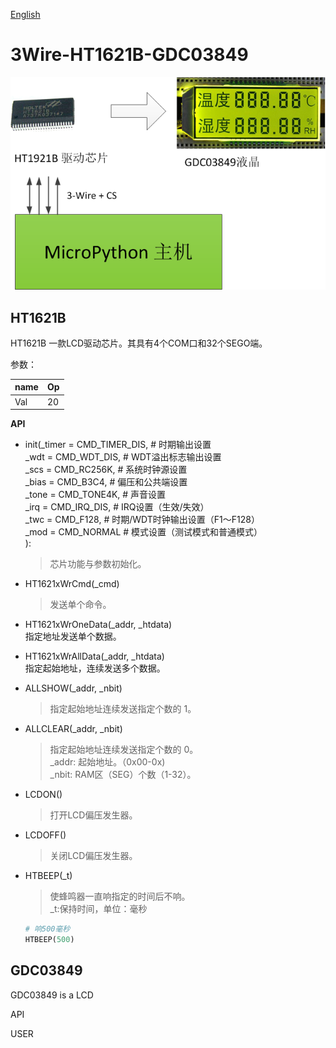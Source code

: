 [English](./README.md)

3Wire-HT1621B-GDC03849
====
![Frame diagram](./images/ht1621b_gdc.png)



HT1621B
----
HT1621B 一款LCD驱动芯片。其具有4个COM口和32个SEGO端。

参数：

name | Op
---- | ----
Val  | 20



**API**

* init(_timer = CMD_TIMER_DIS,      # 时期输出设置</BR>
         _wdt   = CMD_WDT_DIS,        # WDT溢出标志输出设置</BR>
         _scs   = CMD_RC256K,         # 系统时钟源设置</BR>
         _bias  = CMD_B3C4,           # 偏压和公共端设置</BR>
         _tone  = CMD_TONE4K,         # 声音设置</BR>
         _irq   = CMD_IRQ_DIS,        # IRQ设置（生效/失效）</BR>
         _twc   = CMD_F128,           # 时期/WDT时钟输出设置（F1～F128）</BR>
         _mod   = CMD_NORMAL          # 模式设置（测试模式和普通模式）</BR>
         ):
  > 芯片功能与参数初始化。

* HT1621xWrCmd(_cmd)
  > 发送单个命令。

* HT1621xWrOneData(_addr, _htdata)</BR>
指定地址发送单个数据。

* HT1621xWrAllData(_addr, _htdata)</BR>
指定起始地址，连续发送多个数据。
  

* ALLSHOW(_addr, _nbit)
  > 指定起始地址连续发送指定个数的 1。</BR>
  
  

* ALLCLEAR(_addr, _nbit)
  > 指定起始地址连续发送指定个数的 0。</BR>
  _addr: 起始地址。（0x00-0x)</BR>
  _nbit: RAM区（SEG）个数（1-32）。</BR>
  
* LCDON()
  > 打开LCD偏压发生器。
  
* LCDOFF()
  > 关闭LCD偏压发生器。
  

* HTBEEP(_t)
  > 使蜂鸣器一直响指定的时间后不响。</BR>
  _t:保持时间，单位：毫秒
  ```python
  # 响500毫秒
  HTBEEP(500)
  ```




GDC03849
----
GDC03849 is a LCD



API

USER
